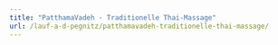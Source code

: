 ```yaml
---
title: "PatthamaVadeh - Traditionelle Thai-Massage"
url: /lauf-a-d-pegnitz/patthamavadeh-traditionelle-thai-massage/
---
```

